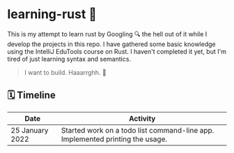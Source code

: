# learning-rust 🦀

This is my attempt to learn rust by Googling 🔍 the hell out of it while I develop the projects in this repo. I have
gathered some basic knowledge using the IntelliJ EduTools course on Rust. I haven't completed it yet, but I'm tired of
just learning syntax and semantics.

> I want to build. Haaarrghh. 👾

## 🗓 Timeline

| Date            | Activity                                                                      |
|-----------------|-------------------------------------------------------------------------------|
| 25 January 2022 | Started work on a todo list command-line app. Implemented printing the usage. |